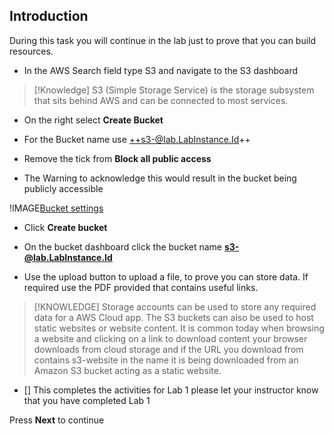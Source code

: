 ## Introduction

During this task you will continue in the lab just to prove that you can build
resources.

-   In the AWS Search field type S3 and navigate to the S3 dashboard

>   [!Knowledge] S3 (Simple Storage Service) is the storage subsystem that sits
>   behind AWS and can be connected to most services.

-   On the right select **Create Bucket**

-   For the Bucket name use ++s3-@lab.LabInstance.Id++

-   Remove the tick from **Block all public access**

-   The Warning to acknowledge this would result in the bucket being publicly
    accessible

!IMAGE[Bucket settings](images/image5.jpg)

-   Click **Create bucket**

-   On the bucket dashboard click the bucket name **s3-@lab.LabInstance.Id**

-   Use the upload button to upload a file, to prove you can store data. If
    required use the PDF provided that contains useful links.

>   [!KNOWLEDGE] Storage accounts can be used to store any required data for a
>   AWS Cloud app. The S3 buckets can also be used to host static websites or
>   website content. It is common today when browsing a website and clicking on
>   a link to download content your browser downloads from cloud storage and if
>   the URL you download from contains s3-website in the name it is being
>   downloaded from an Amazon S3 bucket acting as a static website.

-   [] This completes the activities for Lab 1 please let your instructor know
    that you have completed Lab 1

Press **Next** to continue
